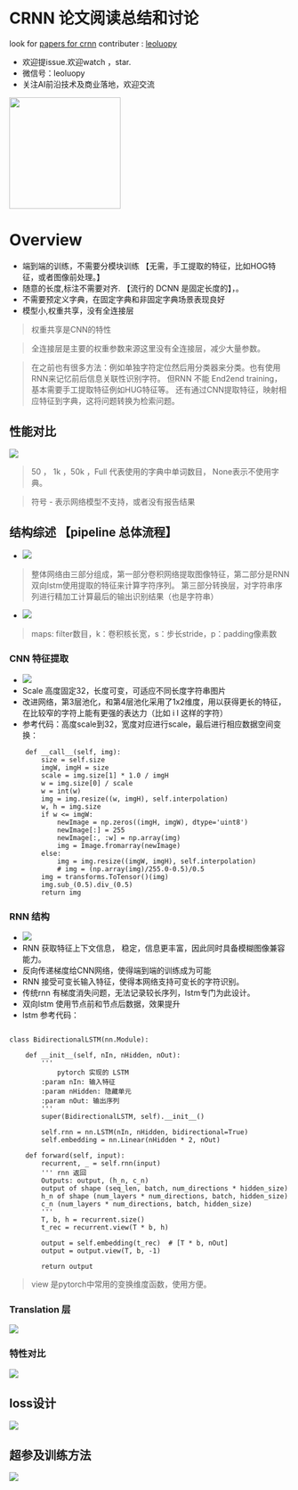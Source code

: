 

# CRNN 论文阅读总结和讨论

look for [papers for crnn](./pami2015_crnn.pdf)
contributer : [leoluopy](https://github.com/leoluopy)

+ 欢迎提issue.欢迎watch ，star.
+ 微信号：leoluopy
+ 关注AI前沿技术及商业落地，欢迎交流

<img width="200" height="200" src="https://github.com/leoluopy/paper_discussing/blob/master/wechat_id.jpeg"/>


# Overview
+ 端到端的训练，不需要分模块训练 【无需，手工提取的特征，比如HOG特征，或者图像前处理。】
+ 随意的长度,标注不需要对齐.  【流行的 DCNN 是固定长度的】，。
+ 不需要预定义字典，在固定字典和非固定字典场景表现良好
+ 模型小,权重共享，没有全连接层
> 权重共享是CNN的特性

> 全连接层是主要的权重参数来源这里没有全连接层，减少大量参数。

> 在之前也有很多方法：例如单独字符定位然后用分类器来分类。也有使用RNN来记忆前后信息关联性识别字符。
但RNN 不能 End2end training，基本需要手工提取特征例如HUG特征等。
还有通过CNN提取特征，映射相应特征到字典，这将问题转换为检索问题。
## 性能对比
![](./result_compare.png)
> 50 ， 1k ，50k ，Full 代表使用的字典中单词数目， None表示不使用字典。

> 符号 - 表示网络模型不支持，或者没有报告结果
## 结构综述 【pipeline 总体流程】
+ ![](./full_arch.png)
> 整体网络由三部分组成，第一部分卷积网络提取图像特征，第二部分是RNN双向lstm使用提取的特征来计算字符序列。
第三部分转换层，对字符串序列进行精加工计算最后的输出识别结果（也是字符串）
+ ![](./arch_param.png) 
> maps: filter数目，k：卷积核长宽，s：步长stride，p：padding像素数


### CNN 特征提取
+ ![](./feature_extra.png)
+ Scale 高度固定32，长度可变，可适应不同长度字符串图片
+ 改进网络，第3层池化，和第4层池化采用了1x2维度，用以获得更长的特征，在比较窄的字符上能有更强的表达力（比如 i l 这样的字符）
+ 参考代码：高度scale到32，宽度对应进行scale，最后进行相应数据空间变换：
```angular2html
    def __call__(self, img):
        size = self.size
        imgW, imgH = size
        scale = img.size[1] * 1.0 / imgH
        w = img.size[0] / scale
        w = int(w)
        img = img.resize((w, imgH), self.interpolation)
        w, h = img.size
        if w <= imgW:
            newImage = np.zeros((imgH, imgW), dtype='uint8')
            newImage[:] = 255
            newImage[:, :w] = np.array(img)
            img = Image.fromarray(newImage)
        else:
            img = img.resize((imgW, imgH), self.interpolation)
            # img = (np.array(img)/255.0-0.5)/0.5
        img = transforms.ToTensor()(img)
        img.sub_(0.5).div_(0.5)
        return img
```
### RNN 结构
+ ![](./rnn_lstm.png)
+ RNN 获取特征上下文信息， 稳定，信息更丰富，因此同时具备模糊图像兼容能力。
+ 反向传递梯度给CNN网络，使得端到端的训练成为可能
+ RNN 接受可变长输入特征，使得本网络支持可变长的字符识别。
+ 传统rnn 有梯度消失问题，无法记录较长序列，lstm专门为此设计。
+ 双向lstm 使用节点前和节点后数据，效果提升
+ lstm 参考代码：
```angular2html

class BidirectionalLSTM(nn.Module):

    def __init__(self, nIn, nHidden, nOut):
        '''
            pytorch 实现的 LSTM
        :param nIn: 输入特征
        :param nHidden: 隐藏单元
        :param nOut: 输出序列
        '''
        super(BidirectionalLSTM, self).__init__()

        self.rnn = nn.LSTM(nIn, nHidden, bidirectional=True)
        self.embedding = nn.Linear(nHidden * 2, nOut)

    def forward(self, input):
        recurrent, _ = self.rnn(input)
        ''' rnn 返回
        Outputs: output, (h_n, c_n)
        output of shape (seq_len, batch, num_directions * hidden_size)
        h_n of shape (num_layers * num_directions, batch, hidden_size)
        c_n (num_layers * num_directions, batch, hidden_size) 
        '''
        T, b, h = recurrent.size()
        t_rec = recurrent.view(T * b, h)

        output = self.embedding(t_rec)  # [T * b, nOut]
        output = output.view(T, b, -1)

        return output
```
> view 是pytorch中常用的变换维度函数，使用方便。
### Translation 层
![](./label_sequence.png)

### 特性对比
![](./feature_compare.png)

## loss设计
![](loss.png)

## 超参及训练方法
![](./edit_dis.png)


